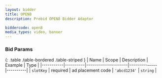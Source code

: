 ```yaml
---
layout: bidder
title: OPEN8
description: Prebid OPEN8 Bidder Adaptor

biddercode: open8
media_types: video, banner
---
```


### Bid Params

{: .table .table-bordered .table-striped }
| Name      | Scope    | Description         | Example      | Type     |
|-----------|----------|---------------------|--------------|----------|
| `slotKey` | required | ad placement code   | `'abcd1234'` | `string` |
